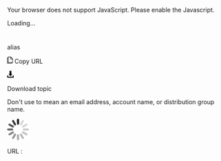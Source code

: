 Your browser does not support JavaScript. Please enable the Javascript.

Loading...

# 

alias

![Copy URL](alias_files/Copy.png)
Copy URL

![Download](alias_files/Download.png)

Download topic

Don't use to mean an email address, account name, or distribution group name.

![In progress](alias_files/activity-large.gif)

URL :

